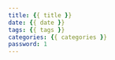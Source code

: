 ```yaml
---
title: {{ title }}
date: {{ date }}
tags: {{ tags }}
categories: {{ categories }}
password: 1
---
```

